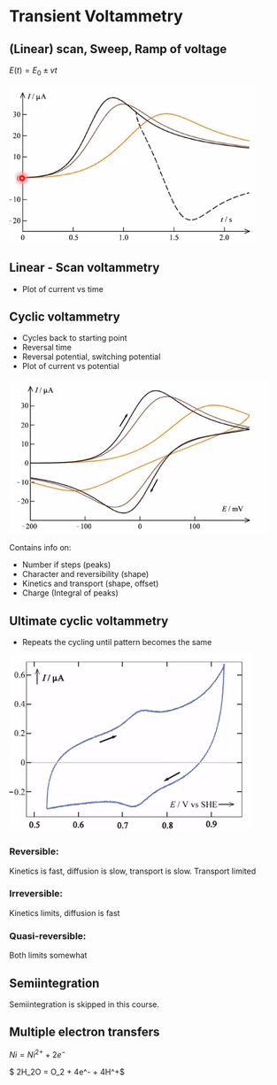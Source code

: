 # Transient Voltammetry


## (Linear) scan, Sweep, Ramp of voltage

$E(t) = E_0 \pm vt$

![](./static/2021-05-11-12-27-18.png)

## Linear - Scan voltammetry
- Plot of current vs time

## Cyclic voltammetry

- Cycles back to starting point
- Reversal time
- Reversal potential, switching potential
- Plot of current vs potential

![](./static/2021-05-11-12-28-02.png)

Contains info on:
- Number if steps (peaks)
- Character and reversibility (shape)
- Kinetics and transport (shape, offset)
- Charge (Integral of peaks)

## Ultimate cyclic voltammetry

- Repeats the cycling until pattern becomes the same

![](./static/2021-05-11-12-30-24.png)


### Reversible:

Kinetics is fast, diffusion is slow, transport is slow. Transport limited


### Irreversible:

Kinetics limits, diffusion is fast


### Quasi-reversible:

Both limits somewhat


## Semiintegration

Semiintegration is skipped in this course.


## Multiple electron transfers

$Ni = Ni^{2+} + 2e^-$

$ 2H_2O = O_2 + 4e^- + 4H^+$

